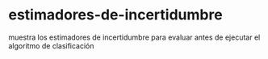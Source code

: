 # estimadores-de-incertidumbre
muestra los estimadores de incertidumbre para evaluar antes de ejecutar el algoritmo de clasificación

